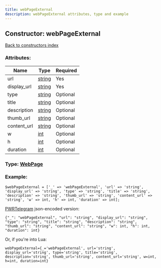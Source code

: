 ```yaml
---
title: webPageExternal
description: webPageExternal attributes, type and example
---
```

## Constructor: webPageExternal  
[Back to constructors index](index.md)



### Attributes:

| Name     |    Type       | Required |
|----------|---------------|----------|
|url|[string](../types/string.md) | Yes|
|display\_url|[string](../types/string.md) | Yes|
|type|[string](../types/string.md) | Optional|
|title|[string](../types/string.md) | Optional|
|description|[string](../types/string.md) | Optional|
|thumb\_url|[string](../types/string.md) | Optional|
|content\_url|[string](../types/string.md) | Optional|
|w|[int](../types/int.md) | Optional|
|h|[int](../types/int.md) | Optional|
|duration|[int](../types/int.md) | Optional|



### Type: [WebPage](../types/WebPage.md)


### Example:

```
$webPageExternal = ['_' => 'webPageExternal', 'url' => 'string', 'display_url' => 'string', 'type' => 'string', 'title' => 'string', 'description' => 'string', 'thumb_url' => 'string', 'content_url' => 'string', 'w' => int, 'h' => int, 'duration' => int];
```  

[PWRTelegram](https://pwrtelegram.xyz) json-encoded version:

```
{"_": "webPageExternal", "url": "string", "display_url": "string", "type": "string", "title": "string", "description": "string", "thumb_url": "string", "content_url": "string", "w": int, "h": int, "duration": int}
```


Or, if you're into Lua:  


```
webPageExternal={_='webPageExternal', url='string', display_url='string', type='string', title='string', description='string', thumb_url='string', content_url='string', w=int, h=int, duration=int}

```


